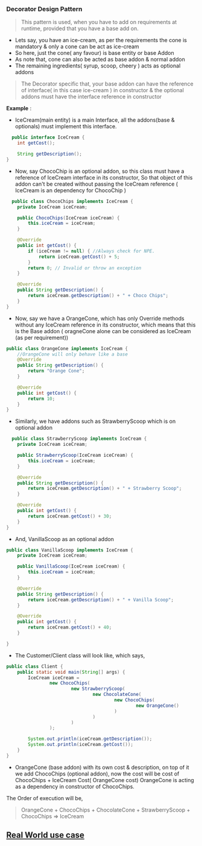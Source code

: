 
### Decorator Design Pattern
> This pattern is used, when you have to add on requirements at runtime, provided that you have a base add on.


- Lets say, you have an ice-cream, as per the requirements the cone is mandatory & only a cone can be act as ice-cream
- So here, just the cone( any favour) is base entity or base Addon 
- As note that, cone can also be acted as base addon & normal addon
- The remaining ingredients( syrup, scoop, cheery ) acts as optional addons

> The Decorator specific that, your base addon can have the reference of interface( in this case ice-cream ) in constructor & the optional addons must have the interface reference in constructor

**Example** :

- IceCream(main entity) is a main Interface, all the addons(base & optionals) must implement this interface.
```java
  public interface IceCream {
    int getCost();

    String getDescription();
}
```
- Now, say ChocoChip is an optional addon, so this class must have a reference of IceCream interface in its constructor, So that object of this addon can't be created without passing the IceCream reference ( IceCream is an dependency for ChocoChip )
```java
  public class ChocoChips implements IceCream {
    private IceCream iceCream;

    public ChocoChips(IceCream iceCream) {
        this.iceCream = iceCream;
    }

    @Override
    public int getCost() {
        if (iceCream != null) { //Always check for NPE.
            return iceCream.getCost() + 5;
        }
        return 0; // Invalid or throw an exception
    }

    @Override
    public String getDescription() {
        return iceCream.getDescription() + " + Choco Chips";
    }
}
  ```
- Now, say we have a OrangeCone, which has only Override methods without any IceCream reference in its constructor, which means that this is the Base addon ( oragneCone alone can be considered as IceCream (as per requirement))
```java
public class OrangeCone implements IceCream {
    //OrangeCone will only behave like a base
    @Override
    public String getDescription() {
        return "Orange Cone";
    }

    @Override
    public int getCost() {
        return 10;
    }
}
```
- Similarly, we have addons such as StrawberryScoop which is on optional addon
```java
  public class StrawberryScoop implements IceCream {
    private IceCream iceCream;

    public StrawberryScoop(IceCream iceCream) {
        this.iceCream = iceCream;
    }

    @Override
    public String getDescription() {
        return iceCream.getDescription() + " + Strawberry Scoop";
    }

    @Override
    public int getCost() {
        return iceCream.getCost() + 30;
    }
}
```
- And, VanillaScoop as an optional addon 
```java
public class VanillaScoop implements IceCream {
    private IceCream iceCream;

    public VanillaScoop(IceCream iceCream) {
        this.iceCream = iceCream;
    }

    @Override
    public String getDescription() {
        return iceCream.getDescription() + " + Vanilla Scoop";
    }

    @Override
    public int getCost() {
        return iceCream.getCost() + 40;
    }

}
```

- The Customer/Client class will look like, which says, 
```java
public class Client {
    public static void main(String[] args) {
        IceCream iceCream =
                new ChocoChips(
                        new StrawberryScoop(
                                new ChocolateCone(
                                        new ChocoChips(
                                                new OrangeCone()
                                        )
                                )
                        )
                );

        System.out.println(iceCream.getDescription());
        System.out.println(iceCream.getCost());
    }
}
```
- OrangeCone (base addon) with its own cost & description, on top of it we add ChocoChips (optional addon), now the cost will be cost of ChocoChips + IceCream Cost( OrangeCone cost) OrangeCone is acting as a dependency in constructor of ChocoChips.

The Order of execution will be,
> OrangeCone + ChocoChips + ChocolateCone + StrawberryScoop + ChocoChips => IceCream


## **[Real World use case](https://docs.google.com/document/d/1aGMknAFiz4LSUuMMxZ8gJOoXWl166QLVsdcaCpB-UV0/edit)**

